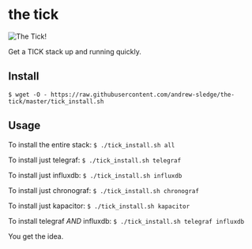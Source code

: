 # the tick 
![The Tick!](http://i.imgur.com/BltBTM4.jpg)

Get a TICK stack up and running quickly.

## Install

`$ wget -O - https://raw.githubusercontent.com/andrew-sledge/the-tick/master/tick_install.sh`

## Usage
To install the entire stack:
`$ ./tick_install.sh all`

To install just telegraf:
`$ ./tick_install.sh telegraf`

To install just influxdb:
`$ ./tick_install.sh influxdb`

To install just chronograf:
`$ ./tick_install.sh chronograf`

To install just kapacitor:
`$ ./tick_install.sh kapacitor`

To install telegraf *AND* influxdb:
`$ ./tick_install.sh telegraf influxdb`

You get the idea.

